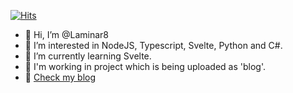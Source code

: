 [![Hits](https://hits.seeyoufarm.com/api/count/incr/badge.svg?url=https%3A%2F%2Fgithub.com%2FLaminar8&count_bg=%2379C83D&title_bg=%23555555&icon=&icon_color=%23E7E7E7&title=hits&edge_flat=false)](https://hits.seeyoufarm.com)

- 👋 Hi, I’m @Laminar8
- 👀 I’m interested in NodeJS, Typescript, Svelte, Python and C#.
- 🌱 I’m currently learning Svelte.
- 🏹 I'm working in project which is being uploaded as 'blog'.
- 🌈 [Check my blog](https://darling-taffy-f82d6a.netlify.app/posts)

<!---
Laminar8/Laminar8 is a ✨ special ✨ repository because its `README.md` (this file) appears on your GitHub profile.
You can click the Preview link to take a look at your changes.
--->
